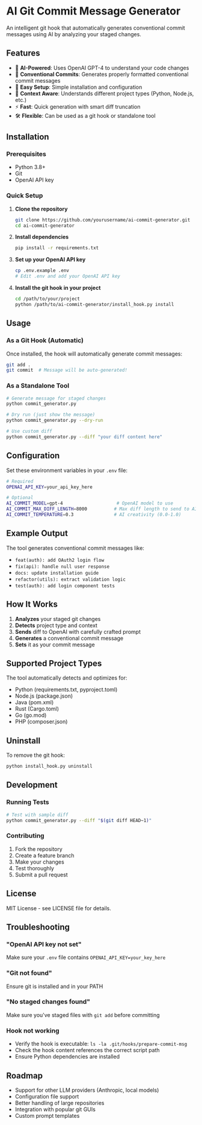 # AI Git Commit Message Generator

An intelligent git hook that automatically generates conventional commit messages using AI by analyzing your staged changes.

## Features

- 🤖 **AI-Powered**: Uses OpenAI GPT-4 to understand your code changes
- 📝 **Conventional Commits**: Generates properly formatted conventional commit messages
- 🔧 **Easy Setup**: Simple installation and configuration
- 🎯 **Context Aware**: Understands different project types (Python, Node.js, etc.)
- ⚡ **Fast**: Quick generation with smart diff truncation
- 🛠️ **Flexible**: Can be used as a git hook or standalone tool

## Installation

### Prerequisites

- Python 3.8+
- Git
- OpenAI API key

### Quick Setup

1. **Clone the repository**
   ```bash
   git clone https://github.com/yourusername/ai-commit-generator.git
   cd ai-commit-generator
   ```

2. **Install dependencies**
   ```bash
   pip install -r requirements.txt
   ```

3. **Set up your OpenAI API key**
   ```bash
   cp .env.example .env
   # Edit .env and add your OpenAI API key
   ```

4. **Install the git hook in your project**
   ```bash
   cd /path/to/your/project
   python /path/to/ai-commit-generator/install_hook.py install
   ```

## Usage

### As a Git Hook (Automatic)

Once installed, the hook will automatically generate commit messages:

```bash
git add .
git commit  # Message will be auto-generated!
```

### As a Standalone Tool

```bash
# Generate message for staged changes
python commit_generator.py

# Dry run (just show the message)
python commit_generator.py --dry-run

# Use custom diff
python commit_generator.py --diff "your diff content here"
```

## Configuration

Set these environment variables in your `.env` file:

```bash
# Required
OPENAI_API_KEY=your_api_key_here

# Optional
AI_COMMIT_MODEL=gpt-4                    # OpenAI model to use
AI_COMMIT_MAX_DIFF_LENGTH=8000          # Max diff length to send to AI
AI_COMMIT_TEMPERATURE=0.3               # AI creativity (0.0-1.0)
```

## Example Output

The tool generates conventional commit messages like:

- `feat(auth): add OAuth2 login flow`
- `fix(api): handle null user response`
- `docs: update installation guide`
- `refactor(utils): extract validation logic`
- `test(auth): add login component tests`

## How It Works

1. **Analyzes** your staged git changes
2. **Detects** project type and context
3. **Sends** diff to OpenAI with carefully crafted prompt
4. **Generates** a conventional commit message
5. **Sets** it as your commit message

## Supported Project Types

The tool automatically detects and optimizes for:

- Python (requirements.txt, pyproject.toml)
- Node.js (package.json)
- Java (pom.xml)
- Rust (Cargo.toml)
- Go (go.mod)
- PHP (composer.json)

## Uninstall

To remove the git hook:

```bash
python install_hook.py uninstall
```

## Development

### Running Tests

```bash
# Test with sample diff
python commit_generator.py --diff "$(git diff HEAD~1)"
```

### Contributing

1. Fork the repository
2. Create a feature branch
3. Make your changes
4. Test thoroughly
5. Submit a pull request

## License

MIT License - see LICENSE file for details.

## Troubleshooting

### "OpenAI API key not set"
Make sure your `.env` file contains `OPENAI_API_KEY=your_key_here`

### "Git not found"
Ensure git is installed and in your PATH

### "No staged changes found"
Make sure you've staged files with `git add` before committing

### Hook not working
- Verify the hook is executable: `ls -la .git/hooks/prepare-commit-msg`
- Check the hook content references the correct script path
- Ensure Python dependencies are installed

## Roadmap

- Support for other LLM providers (Anthropic, local models)
- Configuration file support
- Better handling of large repositories
- Integration with popular git GUIs
- Custom prompt templates